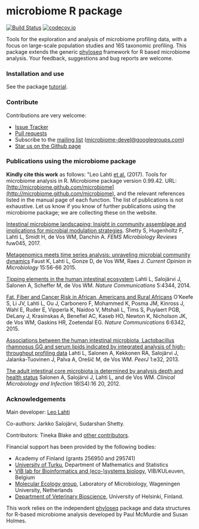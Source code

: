 <!--![Banner](https://github.com/microbiome/microbiome/blob/master/vignettes/figure/composition-example4-1.png)-->
<!--[![Follow](https://img.shields.io/twitter/follow/ropengov.svg?style=social)](https://twitter.com/intent/follow?screen_name=ropengov)-->


microbiome R package
==========

[![Build Status](https://api.travis-ci.org/microbiome/microbiome.png)](https://travis-ci.org/microbiome/microbiome)
[![codecov.io](https://codecov.io/github/microbiome/microbiome/coverage.svg?branch=master)](https://codecov.io/github/microbiome/microbiome?branch=master)  


Tools for the exploration and analysis of microbiome profiling data,
with a focus on large-scale population studies and 16S taxonomic
profiling. This package extends the generic
[phyloseq](https://github.com/joey711/phyloseq) framework for R based
microbiome analysis.  Your feedback, suggestions and bug reports are
welcome.


### Installation and use

See the package [tutorial](http://microbiome.github.io/microbiome/).


### Contribute

Contributions are very welcome:

  * [Issue Tracker](https://github.com/microbiome/microbiome/issues) 
  * [Pull requests](https://github.com/microbiome/microbiome/)
  * Subscribe to the [mailing list](https://groups.google.com/forum/#!forum/microbiome-devel) (microbiome-devel@googlegroups.com)
  * [Star us on the Github page](https://github.com/microbiome/microbiome)


### Publications using the microbiome package

**Kindly cite this work** as follows: "Leo Lahti [et al.](https://github.com/microbiome/microbiome/graphs/contributors) (2017). Tools for microbiome analysis in R. Microbiome package version 0.99.42. URL: [http://microbiome.github.com/microbiome](http://microbiome.github.com/microbiome), and the relevant references listed in the manual page of each function. The list of publications is not exhaustive. Let us know if you know of further publications using the microbiome package; we are collecting these on the website.

[Intestinal microbiome landscaping: Insight in community assemblage and implications for microbial modulation strategies](https://academic.oup.com/femsre/article/doi/10.1093/femsre/fuw045/2979411/Intestinal-microbiome-landscaping-insight-in#58802539). Shetty S, Hugenholtz F, Lahti L, Smidt H, de Vos WM, Danchin A. _FEMS Microbiology Reviews_ fuw045, 2017.

[Metagenomics meets time series analysis: unraveling microbial community dynamics](http://dx.doi.org/10.1016/j.mib.2015.04.004) Faust K, Lahti L, Gonze D, de Vos WM, Raes J. _Current Opinion in Microbiology_ 15:56-66 2015.

[Tipping elements in the human intestinal ecosystem](http://www.nature.com/ncomms/2014/140708/ncomms5344/full/ncomms5344.html) Lahti L, Salojärvi J, Salonen A, Scheffer M, de Vos WM. _Nature Communications_ 5:4344, 2014. 

[Fat, Fiber and Cancer Risk in African, Americans and Rural Africans](http://www.nature.com/ncomms/2015/150428/ncomms7342/full/ncomms7342.html)  O’Keefe S, Li JV, Lahti L, Ou J, Carbonero F, Mohammed K, Posma JM, Kinross J, Wahl E, Ruder E, Vipperla K, Naidoo V, Mtshali L, Tims S, Puylaert PGB, DeLany J, Krasinskas A, Benefiel AC, Kaseb HO, Newton K, Nicholson JK, de Vos WM, Gaskins HR, Zoetendal EG. _Nature Communications_ 6:6342, 2015.

[Associations between the human intestinal microbiota, Lactobacillus rhamnosus GG and serum lipids indicated by integrated analysis of high-throughput profiling data](http://dx.doi.org/10.7717/peerj.32) Lahti L, Salonen A, Kekkonen RA, Salojärvi J, Jalanka-Tuovinen J, Palva A, Orešič M, de Vos WM. _PeerJ_ 1:e32, 2013.

[The adult intestinal core microbiota is determined by analysis depth and health status](http://onlinelibrary.wiley.com/doi/10.1111/j.1469-0691.2012.03855.x/abstract) Salonen A, Salojärvi J, Lahti L, and de Vos WM. _Clinical Microbiology and Infection_ 18(S4):16 20, 2012. 


### Acknowledgements

Main developer: [Leo Lahti](https://github.com/antagomir/)

Co-authors: Jarkko Salojärvi, Sudarshan Shetty. 

Contributors: Tineka Blake and [other contributors](https://github.com/microbiome/microbiome/graphs/contributors).

Financial support has been provided by the following bodies:

  * Academy of Finland (grants 256950 and 295741)
  * [University of Turku](http://www.utu.fi/en/Pages/home.aspx), Department of Mathematics and Statistics
  * [VIB lab for Bioinformatics and (eco-)systems biology](http://www.vib.be/en/research/scientists/Pages/Jeroen-Raes-Lab.aspx), VIB/KULeuven, Belgium
  * [Molecular Ecology group](http://www.mib.wur.nl/UK/), Laboratory of Microbiology, Wageningen University, Netherlands
  * [Department of Veterinary Bioscience](http://www.vetmed.helsinki.fi/apalva/index.htm), University of Helsinki, Finland.

This work relies on the independent [phyloseq](https://github.com/joey711/phyloseq) package and data structures for R-based microbiome analysis developed by Paul McMurdie and Susan Holmes. 



